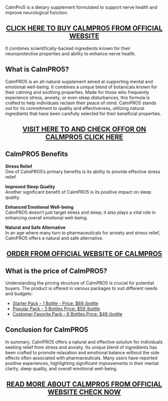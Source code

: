 <p style="text-align: left;">CalmPro5 is a dietary supplement formulated to support nerve health and improve neurological function.</p>
<h2 style="text-align: center;"><a href="https://sale365day.com/order-calmpro5">CLICK HERE TO BUY CALMPRO5 FROM OFFICIAL WEBSITE</a></h2>
<p style="text-align: left;">It combines scientifically-backed ingredients known for their neuroprotective properties and ability to enhance nerve health.</p>
<h2 style="text-align: left;">What is CalmPRO5?</h2>
<p style="text-align: left;">CalmPRO5 is an all-natural supplement aimed at supporting mental and emotional well-being. It combines a unique blend of botanicals known for their calming and soothing properties. Made for those who frequently experience stress, anxiety, or even sleep disturbances, this formula is crafted to help individuals reclaim their peace of mind. CalmPRO5 stands out for its commitment to quality and effectiveness, utilizing natural ingredients that have been carefully selected for their beneficial properties.</p>
<h2 style="text-align: center;"><a href="https://sale365day.com/order-calmpro5">VISIT HERE TO AND CHECK OFFOR ON CALMPRO5 CLICK HERE</a></h2>
<h2 style="text-align: left;">CalmPRO5 Benefits</h2>
<p style="text-align: left;"><strong>Stress Relief</strong><br />One of CalmPRO5&rsquo;s primary benefits is its ability to provide effective stress relief.</p>
<p style="text-align: left;"><strong>Improved Sleep Quality</strong><br />Another significant benefit of CalmPRO5 is its positive impact on sleep quality.</p>
<p style="text-align: left;"><strong>Enhanced Emotional Well-being</strong><br />CalmPRO5 doesn&rsquo;t just target stress and sleep; it also plays a vital role in enhancing overall emotional well-being.</p>
<p style="text-align: left;"><strong>Natural and Safe Alternative</strong><br />In an age where many turn to pharmaceuticals for anxiety and stress relief, CalmPRO5 offers a natural and safe alternative.</p>
<h2 style="text-align: center;"><a href="https://sale365day.com/order-calmpro5">ORDER FROM OFFICIAL WEBSITE OF CALMPRO5</a></h2>
<h2 style="text-align: left;">What is the price of CalmPRO5?</h2>
<p style="text-align: left;">Understanding the pricing structure of CalmPRO5 is crucial for potential buyers. The product is offered in various packages to suit different needs and budgets: </p>
<ul style="text-align: left;">
<li><a href="https://sale365day.com/order-calmpro5">Starter Pack - 1 Bottle - Price: $69 /bottle</a></li>
<li><a href="https://sale365day.com/order-calmpro5">Popular Pack - 3 Bottles Price: $59 /bottle</a></li>
<li><a href="https://sale365day.com/order-calmpro5">Customer Favorite Pack - 6 Bottles Price: $49 /bottle</a></li>
</ul>
<h2 style="text-align: left;">Conclusion for CalmPRO5</h2>
<p style="text-align: left;">In summary, CalmPRO5 offers a natural and effective solution for individuals seeking relief from stress and anxiety. Its unique blend of ingredients has been crafted to promote relaxation and emotional balance without the side effects often associated with pharmaceuticals. Many users have reported positive experiences, highlighting significant improvements in their mental clarity, sleep quality, and overall emotional well-being.</p>
<h2 style="text-align: center;"><a href="https://sale365day.com/order-calmpro5">READ MORE ABOUT CALMPRO5 FROM OFFICIAL WEBSITE CHECK NOW</a></h2>
